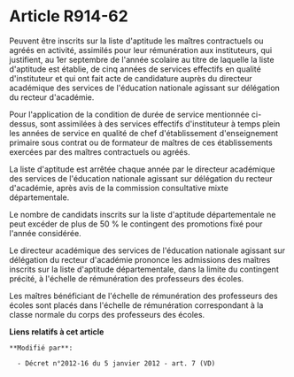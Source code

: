 # Article R914-62

Peuvent être inscrits sur la liste d'aptitude les maîtres contractuels ou agréés en activité, assimilés pour leur
rémunération aux instituteurs, qui justifient, au 1er septembre de l'année scolaire au titre de laquelle la liste d'aptitude
est établie, de cinq années de services effectifs en qualité d'instituteur et qui ont fait acte de candidature auprès du
directeur académique des services de l'éducation nationale agissant sur délégation du recteur d'académie.

Pour l'application de la condition de durée de service mentionnée ci-dessus, sont assimilées à des services effectifs
d'instituteur à temps plein les années de service en qualité de chef d'établissement d'enseignement primaire sous contrat ou
de formateur de maîtres de ces établissements exercées par des maîtres contractuels ou agréés.

La liste d'aptitude est arrêtée chaque année par le directeur académique des services de l'éducation nationale agissant sur
délégation du recteur d'académie, après avis de la commission consultative mixte départementale.

Le nombre de candidats inscrits sur la liste d'aptitude départementale ne peut excéder de plus de 50 % le contingent des
promotions fixé pour l'année considérée.

Le directeur académique des services de l'éducation nationale agissant sur délégation du recteur d'académie prononce les
admissions des maîtres inscrits sur la liste d'aptitude départementale, dans la limite du contingent précité, à l'échelle de
rémunération des professeurs des écoles.

Les maîtres bénéficiant de l'échelle de rémunération des professeurs des écoles sont placés dans l'échelle de rémunération
correspondant à la classe normale du corps des professeurs des écoles.

**Liens relatifs à cet article**

	**Modifié par**:

	  - Décret n°2012-16 du 5 janvier 2012 - art. 7 (VD)
